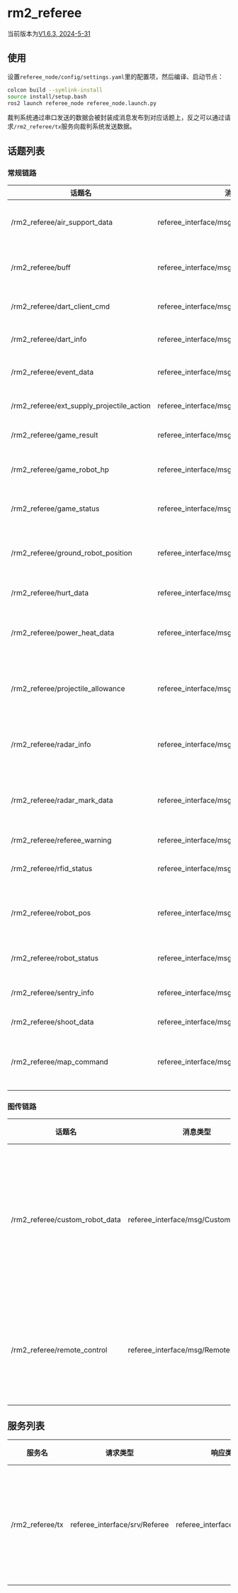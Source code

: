# rm2_referee

当前版本为[V1.6.3, 2024-5-31](https://rm-static.djicdn.com/tem/71710/RoboMaster%20%E8%A3%81%E5%88%A4%E7%B3%BB%E7%BB%9F%E4%B8%B2%E5%8F%A3%E5%8D%8F%E8%AE%AE%E9%99%84%E5%BD%95%20V1.6.3%EF%BC%8820240527%EF%BC%89.pdf)

## 使用

设置`referee_node/config/settings.yaml`里的配置项，然后编译、启动节点：

```bash
colcon build --symlink-install
source install/setup.bash
ros2 launch referee_node referee_node.launch.py
```

裁判系统通过串口发送的数据会被封装成消息发布到对应话题上，反之可以通过请求`/rm2_referee/tx`服务向裁判系统发送数据。

## 话题列表

### 常规链路

| 话题名                                    | 消息类型                                        | 说明                 |
| ----------------------------------------- | ----------------------------------------------- | -------------------- |
| /rm2_referee/air_support_data             | referee_interface/msg/AirSupportData            | 空中机器人状态       |
| /rm2_referee/buff                         | referee_interface/msg/Buff                      | 机器人增益信息       |
| /rm2_referee/dart_client_cmd              | referee_interface/msg/DartClientCmd             | 飞镖信息 1           |
| /rm2_referee/dart_info                    | referee_interface/msg/DartInfo                  | 飞镖信息 2           |
| /rm2_referee/event_data                   | referee_interface/msg/EventData                 | 比赛信息 1           |
| /rm2_referee/ext_supply_projectile_action | referee_interface/msg/ExtSupplyProjectileAction | 弹丸相关信息         |
| /rm2_referee/game_result                  | referee_interface/msg/GameResult                | 比赛结果             |
| /rm2_referee/game_robot_hp                | referee_interface/msg/GameRobotHP               | 双方机器人血量       |
| /rm2_referee/game_status                  | referee_interface/msg/GameStatus                | 比赛信息 2           |
| /rm2_referee/ground_robot_position        | referee_interface/msg/GroundRobotPosition       | 我方地面机器人位置   |
| /rm2_referee/hurt_data                    | referee_interface/msg/HurtData                  | 扣血信息             |
| /rm2_referee/power_heat_data              | referee_interface/msg/PowerHeatData             | 功率和枪口热量信息   |
| /rm2_referee/projectile_allowance         | referee_interface/msg/ProjectileAllowance       | 允许发弹量和剩余金币 |
| /rm2_referee/radar_info                   | referee_interface/msg/RadarInfo                 | 雷达双倍易伤相关信息 |
| /rm2_referee/radar_mark_data              | referee_interface/msg/RadarMarkData             | 对方机器人被标记进度 |
| /rm2_referee/referee_warning              | referee_interface/msg/RefereeWarning            | 判罚信息             |
| /rm2_referee/rfid_status                  | referee_interface/msg/RFIDStatus                | RFID 检测信息        |
| /rm2_referee/robot_pos                    | referee_interface/msg/RobotPos                  | 本机器人的位置和朝向 |
| /rm2_referee/robot_status                 | referee_interface/msg/RobotStatus               | 本机器人状态         |
| /rm2_referee/sentry_info                  | referee_interface/msg/SentryInfo                | 哨兵兑换信息         |
| /rm2_referee/shoot_data                   | referee_interface/msg/ShootData                 | 弹丸信息             |
| /rm2_referee/map_command                  | referee_interface/msg/MapCommand                | 选手端小地图交互数据 |

### 图传链路

| 话题名                         | 消息类型                              | 说明                         |
| ------------------------------ | ------------------------------------- | ---------------------------- |
| /rm2_referee/custom_robot_data | referee_interface/msg/CustomRobotData | 自定义控制器与机器人交互数据 |
| /rm2_referee/remote_control    | referee_interface/msg/RemoteControl   | 图传链路键鼠遥控数据         |

## 服务列表

| 服务名          | 请求类型                      | 响应类型                      | 说明                   |
| --------------- | ----------------------------- | ----------------------------- | ---------------------- |
| /rm2_referee/tx | referee_interface/srv/Referee | referee_interface/srv/Referee | 向裁判系统串口发送数据 |

